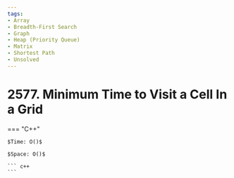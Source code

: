 ```yaml
---
tags:
- Array
- Breadth-First Search
- Graph
- Heap (Priority Queue)
- Matrix
- Shortest Path
- Unsolved
---
```



# 2577. Minimum Time to Visit a Cell In a Grid

=== "C++"

    $Time: O()$

    $Space: O()$

    ``` c++
    ```